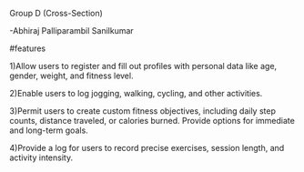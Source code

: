 Group D (Cross-Section)

-Abhiraj Palliparambil Sanilkumar

#features

1)Allow users to register and fill out profiles with personal data like age, gender, weight, and fitness level.

2)Enable users to log jogging, walking, cycling, and other activities. 

3)Permit users to create custom fitness objectives, including daily step counts, distance traveled, or calories burned. Provide options for immediate and long-term goals.

4)Provide a log for users to record precise exercises, session length, and activity intensity.
